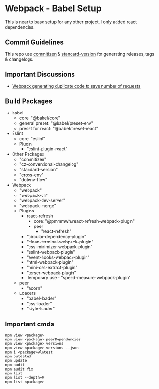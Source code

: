 # Webpack - Babel Setup

This is near to base setup for any other project.
I only added react dependencies.

## Commit Guidelines

This repo use [commitizen](https://github.com/commitizen/cz-cli) & [standard-version](https://github.com/conventional-changelog/standard-version) for generating releases, tags & changelogs.

## Important Discussions
* [Webpack generating duplicate code to save number of requests](https://github.com/webpack/webpack/issues/13768)

## Build Packages
- babel
  - core: "@babel/core"
  - general preset: "@babel/preset-env"
  - preset for react: "@babel/preset-react" 
- Eslint
  - core: "eslint"
  - Plugin
    - "eslint-plugin-react"
- Other Packages
  - "commitizen"
  - "cz-conventional-changelog"
  - "standard-version"
  - "cross-env"
  - "dotenv-flow"
- Webpack
  - "webpack"
  - "webpack-cli"
  - "webpack-dev-server"
  - "webpack-merge"
  - Plugins
    - react-refresh
      - core: "@pmmmwh/react-refresh-webpack-plugin"
      - peer
        - "react-refresh"
    - "circular-dependency-plugin"
    - "clean-terminal-webpack-plugin"
    - "css-minimizer-webpack-plugin"
    - "eslint-webpack-plugin"
    - "event-hooks-webpack-plugin"
    - "html-webpack-plugin"
    - "mini-css-extract-plugin"
    - "terser-webpack-plugin"
    - Temporary use - "speed-measure-webpack-plugin"
  - peer
    - "acorn"
  - Loaders
    - "babel-loader"
    - "css-loader"
    - "style-loader"

## Important cmds

```
npm view <package>
npm view <package> peerDependencies
npm view <package> versions 
npm view <package> versions --json
npm i <package>@latest
npm outdated  
npm update
npm audit
npm audit fix
npm list
npm list --depth=0
npm list <package>
```

